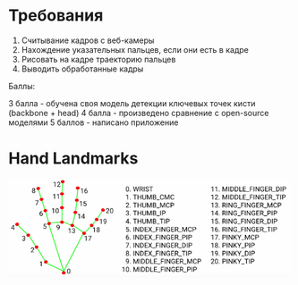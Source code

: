 
# Требования

1. Считывание кадров с веб-камеры
2. Нахождение указательных пальцев, если они есть в кадре
3. Рисовать на кадре траекторию пальцев
4. Выводить обработанные кадры


Баллы:

3 балла - обучена своя модель детекции ключевых точек кисти (backbone + head)
4 балла - произведено сравнение с open-source моделями
5 баллов - написано приложение

# Hand Landmarks

![img.png](imgs/img.png)
